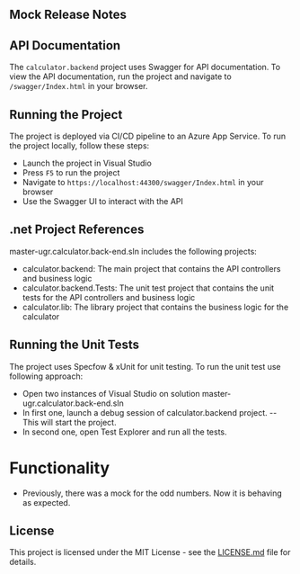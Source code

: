 ## Mock Release Notes
## API Documentation

The `calculator.backend` project uses Swagger for API documentation. To view the API documentation, run the project and navigate to `/swagger/Index.html` in your browser.

## Running the Project
The project is deployed via CI/CD pipeline to an Azure App Service.
To run the project locally, follow these steps:
- Launch the project in Visual Studio
- Press `F5` to run the project
- Navigate to `https://localhost:44300/swagger/Index.html` in your browser
- Use the Swagger UI to interact with the API

## .net Project References
master-ugr.calculator.back-end.sln includes the following projects:
- calculator.backend: The main project that contains the API controllers and business logic
- calculator.backend.Tests: The unit test project that contains the unit tests for the API controllers and business logic
- calculator.lib: The library project that contains the business logic for the calculator

## Running the Unit Tests
The project uses Specfow & xUnit for unit testing. 
To run the unit test use following approach:
- Open two instances of Visual Studio on solution master-ugr.calculator.back-end.sln
- In first one, launch a debug session of calculator.backend project.
-- This will start the project.
- In second one, open Test Explorer and run all the tests.

# Functionality
- Previously, there was a mock for the odd numbers. Now it is behaving as expected.

## License
This project is licensed under the MIT License - see the [LICENSE.md](LICENSE.md) file for details.
